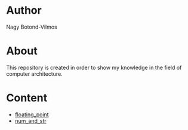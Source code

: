 # Author
Nagy Botond-Vilmos

# About
This repository is created in order to show my knowledge in the field of computer architecture.

# Content
- [floating_point](floating_point/readme.md)
- [num_and_str](num_and_str/readme.md)